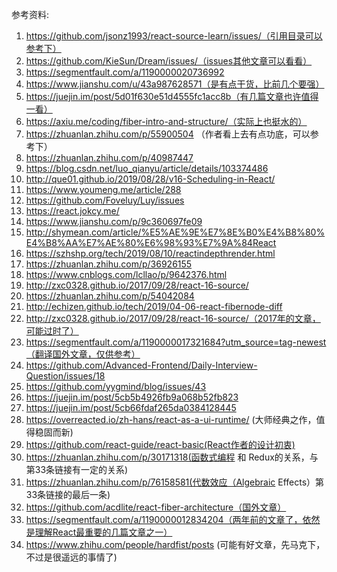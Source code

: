 参考资料:
1. https://github.com/jsonz1993/react-source-learn/issues/（引用目录可以参考下）
2. https://github.com/KieSun/Dream/issues/（issues其他文章可以看看）
4. https://segmentfault.com/a/1190000020736992
6. https://www.jianshu.com/u/43a987628571（是有点干货，比前几个要强）
7. https://juejin.im/post/5d01f630e51d4555fc1acc8b（有几篇文章也许值得一看）
9. https://axiu.me/coding/fiber-intro-and-structure/（实际上也挺水的）
11. https://zhuanlan.zhihu.com/p/55900504 （作者看上去有点功底，可以参考下）
12. https://zhuanlan.zhihu.com/p/40987447 
13. https://blog.csdn.net/luo_qianyu/article/details/103374486
14. http://que01.github.io/2019/08/28/v16-Scheduling-in-React/
15. https://www.youmeng.me/article/288
16. https://github.com/Foveluy/Luy/issues
17. https://react.jokcy.me/
18. https://www.jianshu.com/p/9c360697fe09
19. http://shymean.com/article/%E5%AE%9E%E7%8E%B0%E4%B8%80%E4%B8%AA%E7%AE%80%E6%98%93%E7%9A%84React
20. https://szhshp.org/tech/2019/08/10/reactindepthrender.html
21. https://zhuanlan.zhihu.com/p/36926155
22. https://www.cnblogs.com/lcllao/p/9642376.html
23. http://zxc0328.github.io/2017/09/28/react-16-source/
24. https://zhuanlan.zhihu.com/p/54042084
25. http://echizen.github.io/tech/2019/04-06-react-fibernode-diff
26. http://zxc0328.github.io/2017/09/28/react-16-source/（2017年的文章，可能过时了）
27. https://segmentfault.com/a/1190000017321684?utm_source=tag-newest（翻译国外文章，仅供参考）
28. https://github.com/Advanced-Frontend/Daily-Interview-Question/issues/18
29. https://github.com/yygmind/blog/issues/43
30. https://juejin.im/post/5cb5b4926fb9a068b52fb823
31. https://juejin.im/post/5cb66fdaf265da0384128445
32. https://overreacted.io/zh-hans/react-as-a-ui-runtime/ (大师经典之作，值得稳固而新)
33. https://github.com/react-guide/react-basic(React作者的设计初衷)
34. https://zhuanlan.zhihu.com/p/30171318(函数式编程 和 Redux的关系，与第33条链接有一定的关系)
35. https://zhuanlan.zhihu.com/p/76158581(代数效应（Algebraic Effects）第33条链接的最后一条)
10. https://github.com/acdlite/react-fiber-architecture（国外文章）
36. https://segmentfault.com/a/1190000012834204（两年前的文章了，依然是理解React最重要的几篇文章之一）
37. https://www.zhihu.com/people/hardfist/posts (可能有好文章，先马克下，不过是很遥远的事情了)
